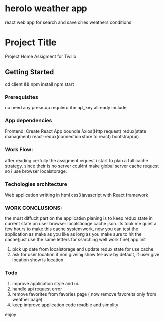 # herolo weather app
react web app for search and save cities weathers conditions
# Project Title

Project Home Assigment for Twillo  

## Getting Started

  cd client &&
  npm install
  npm start

### Prerequisites
no need any presetup requierd the api_key allready include
### App dependencies
Frontend: 
Create React App boundle Axios(Http request) 
redux(state managment) react-redux(connection store to react)
bootstrap(ui)

### Work Flow: 
after reading cerfully the assigment request i start to plan a full cache strategy.
since their is no server couldnt make global server cache request so i use browser localstorage.

### Techologies architecture
Web application writting in html css3 javascript with React framework

### WORK CONCLUSIONS:
the must diffuclt part on the application planing is to keep redux state in current state on user browser localstroage cache json.
its took me quiet a few hours to make this cache system work, now you can test the application as make as you like as long as you make sure to hit the cache(just use the same letters for searching well work fine)
app init
1. pick up date from localstorage and update redux state for use cache.
2. ask for user location if non giveing show tel-aviv by default, if user give location show is location 
### Todo
1. improve application style and ui.
2. handle api request error  
3. remove favorites from favories page ( now remove favoreits only from weather page)
4. keep improve application code readble and simplity

enjoy

